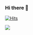 ### Hi there 👋

<!--
**JunyHarang/JunyHarang** is a ✨ _special_ ✨ repository because its `README.md` (this file) appears on your GitHub profile.

Here are some ideas to get you started:

- 🔭 I’m currently working on ...
- 🌱 I’m currently learning ...
- 👯 I’m looking to collaborate on ...
- 🤔 I’m looking for help with ...
- 💬 Ask me about ...
- 📫 How to reach me: ...
- 😄 Pronouns: ...
- ⚡ Fun fact: ...
-->


[![Hits](https://hits.seeyoufarm.com/api/count/incr/badge.svg?url=https%3A%2F%2Fgithub.com%2FJunyHarang%2Fhit-counter&count_bg=%23FFA300&title_bg=%23555555&icon=&icon_color=%23DBDBDB&title=hits&edge_flat=false)](https://hits.seeyoufarm.com)


<a href="https://junyharang.tistory.com/category/Programing%20작업실/Java" target="_blank"><img src="https://img.shields.io/badge/java-#007396?style=flat-square&logo=java&logoColor=white"/></a>
